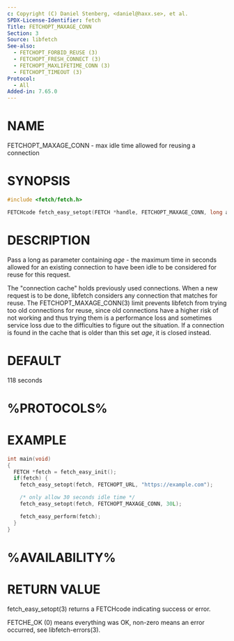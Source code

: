```yaml
---
c: Copyright (C) Daniel Stenberg, <daniel@haxx.se>, et al.
SPDX-License-Identifier: fetch
Title: FETCHOPT_MAXAGE_CONN
Section: 3
Source: libfetch
See-also:
  - FETCHOPT_FORBID_REUSE (3)
  - FETCHOPT_FRESH_CONNECT (3)
  - FETCHOPT_MAXLIFETIME_CONN (3)
  - FETCHOPT_TIMEOUT (3)
Protocol:
  - All
Added-in: 7.65.0
---
```


# NAME

FETCHOPT_MAXAGE_CONN - max idle time allowed for reusing a connection

# SYNOPSIS

~~~c
#include <fetch/fetch.h>

FETCHcode fetch_easy_setopt(FETCH *handle, FETCHOPT_MAXAGE_CONN, long age);
~~~

# DESCRIPTION

Pass a long as parameter containing *age* - the maximum time in seconds
allowed for an existing connection to have been idle to be considered for
reuse for this request.

The "connection cache" holds previously used connections. When a new request
is to be done, libfetch considers any connection that matches for reuse. The
FETCHOPT_MAXAGE_CONN(3) limit prevents libfetch from trying too old
connections for reuse, since old connections have a higher risk of not working
and thus trying them is a performance loss and sometimes service loss due to
the difficulties to figure out the situation. If a connection is found in the
cache that is older than this set *age*, it is closed instead.

# DEFAULT

118 seconds

# %PROTOCOLS%

# EXAMPLE

~~~c
int main(void)
{
  FETCH *fetch = fetch_easy_init();
  if(fetch) {
    fetch_easy_setopt(fetch, FETCHOPT_URL, "https://example.com");

    /* only allow 30 seconds idle time */
    fetch_easy_setopt(fetch, FETCHOPT_MAXAGE_CONN, 30L);

    fetch_easy_perform(fetch);
  }
}
~~~

# %AVAILABILITY%

# RETURN VALUE

fetch_easy_setopt(3) returns a FETCHcode indicating success or error.

FETCHE_OK (0) means everything was OK, non-zero means an error occurred, see
libfetch-errors(3).
